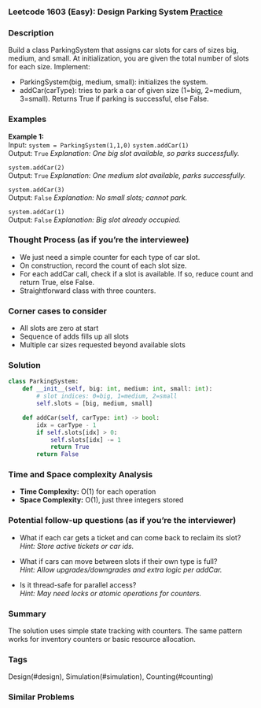 ### Leetcode 1603 (Easy): Design Parking System [Practice](https://leetcode.com/problems/design-parking-system)

### Description  
Build a class ParkingSystem that assigns car slots for cars of sizes big, medium, and small. At initialization, you are given the total number of slots for each size. Implement:
- ParkingSystem(big, medium, small): initializes the system.
- addCar(carType): tries to park a car of given size (1=big, 2=medium, 3=small). Returns True if parking is successful, else False.

### Examples  

**Example 1:**  
Input: `system = ParkingSystem(1,1,0)` 
`system.addCar(1)`  
Output: `True`
*Explanation: One big slot available, so parks successfully.*

`system.addCar(2)`  
Output: `True`
*Explanation: One medium slot available, parks successfully.*

`system.addCar(3)`  
Output: `False`
*Explanation: No small slots; cannot park.*

`system.addCar(1)`  
Output: `False`
*Explanation: Big slot already occupied.*

### Thought Process (as if you’re the interviewee)  
- We just need a simple counter for each type of car slot.
- On construction, record the count of each slot size.
- For each addCar call, check if a slot is available. If so, reduce count and return True, else False.
- Straightforward class with three counters.

### Corner cases to consider  
- All slots are zero at start
- Sequence of adds fills up all slots
- Multiple car sizes requested beyond available slots

### Solution

```python
class ParkingSystem:
    def __init__(self, big: int, medium: int, small: int):
        # slot indices: 0=big, 1=medium, 2=small
        self.slots = [big, medium, small]

    def addCar(self, carType: int) -> bool:
        idx = carType - 1
        if self.slots[idx] > 0:
            self.slots[idx] -= 1
            return True
        return False
```

### Time and Space complexity Analysis  

- **Time Complexity:** O(1) for each operation
- **Space Complexity:** O(1), just three integers stored

### Potential follow-up questions (as if you’re the interviewer)  

- What if each car gets a ticket and can come back to reclaim its slot?  
  *Hint: Store active tickets or car ids.*

- What if cars can move between slots if their own type is full?  
  *Hint: Allow upgrades/downgrades and extra logic per addCar.*

- Is it thread-safe for parallel access?  
  *Hint: May need locks or atomic operations for counters.*

### Summary
The solution uses simple state tracking with counters. The same pattern works for inventory counters or basic resource allocation.

### Tags
Design(#design), Simulation(#simulation), Counting(#counting)

### Similar Problems
